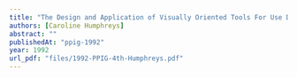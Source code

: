 ```yaml
---
title: "The Design and Application of Visually Oriented Tools For Use During Software Development"
authors: [Caroline Humphreys]
abstract: ""
publishedAt: "ppig-1992"
year: 1992
url_pdf: "files/1992-PPIG-4th-Humphreys.pdf"
---
```

